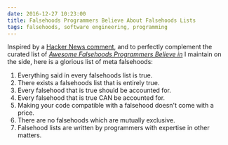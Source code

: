 ```yaml
---
date: 2016-12-27 10:23:00
title: Falsehoods Programmers Believe About Falsehoods Lists
tags: falsehoods, software engineering, programming
---
```


Inspired by a [Hacker News
comment](https://news.ycombinator.com/item?id=13260149), and to perfectly
complement the curated list of [*Awesome Falsehoods Programmers Believe
in*](https://github.com/kdeldycke/awesome-falsehood) I maintain on the side,
here is a glorious list of meta falsehoods:

1. Everything said in every falsehoods list is true.
1. There exists a falsehoods list that is entirely true.
1. Every falsehood that is true should be accounted for.
1. Every falsehood that is true CAN be accounted for.
1. Making your code compatible with a falsehood doesn't come with a price.
1. There are no falsehoods which are mutually exclusive.
1. Falsehood lists are written by programmers with expertise in other matters.
